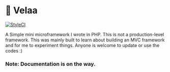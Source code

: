# :turtle: Velaa
[![StyleCI](https://github.styleci.io/repos/227719437/shield?branch=master)](https://github.styleci.io/repos/227719437?branch=master)

A Simple mini microframework I wrote in PHP. This is not a production-level framework. This was mainly built to learn about building an MVC framework and for me to experiment things. Anyone is welcome to update or use the codes :)


### Note: Documentation is on the way.
